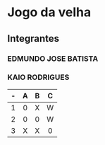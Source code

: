 # Jogo da velha
## Integrantes
### EDMUNDO JOSE BATISTA
### KAIO RODRIGUES
| - | A | B | C |
| -- | :---: | :---: | :---: |
| 1 | 0 | X | W |
| 2 | 0 | 0| W |
| 3 | X| X | 0 |